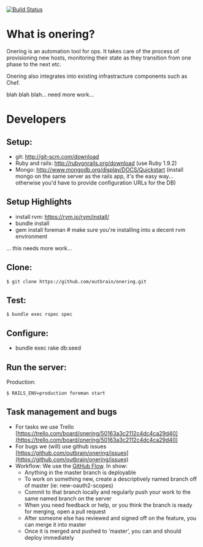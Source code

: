 [![Build Status](https://secure.travis-ci.org/outbrain/onering.png?branch=master)](http://travis-ci.org/outbrain/onering)

What is onering?
= 
Onering is an automation tool for ops. It takes care of the process of provisioning new hosts, monitoring their state as they transition from one phase to the next etc.

Onering also integrates into existing infrastracture components such as Chef.

blah blah blah... need more work...

Developers
=
Setup:
-
- git: http://git-scm.com/download
- Ruby and rails: http://rubyonrails.org/download (use Ruby 1.9.2)
- Mongo: http://www.mongodb.org/display/DOCS/Quickstart (install mongo on the same server as the rails app, it's the easy way... otherwise you'd have to provide configuration URLs for the DB)

Setup Highlights
-
- install rvm: https://rvm.io/rvm/install/
- bundle install
- gem install foreman # make sure you're installing into a decent rvm environment

... this needs more work...


Clone:
-

    $ git clone https://github.com/outbrain/onering.git

Test:
-

    $ bundle exec rspec spec

Configure:
-
- bundle exec rake db:seed

Run the server:
-
Production:

    $ RAILS_ENV=production foreman start


Task management and bugs
-
- For tasks we use Trello [https://trello.com/board/onering/50163a3c2112c4dc4ca29d40](https://trello.com/board/onering/50163a3c2112c4dc4ca29d40)
- For bugs we (will) use github issues [https://github.com/outbrain/onering/issues](https://github.com/outbrain/onering/issues)
- Workflow: We use the [GitHub Flow](http://scottchacon.com/2011/08/31/github-flow.html). In show:
	- Anything in the master branch is deployable
	- To work on something new, create a descriptively named branch off of master (ie: new-oauth2-scopes)
	- Commit to that branch locally and regularly push your work to the same named branch on the server
	- When you need feedback or help, or you think the branch is ready for merging, open a pull request
	- After someone else has reviewed and signed off on the feature, you can merge it into master
	- Once it is merged and pushed to ‘master’, you can and should deploy immediately

